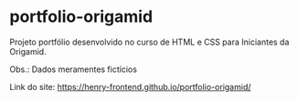 # portfolio-origamid

Projeto portfólio desenvolvido no curso de HTML e CSS para Iniciantes da Origamid. 

Obs.: Dados meramentes fictícios 

Link do site: https://henry-frontend.github.io/portfolio-origamid/

